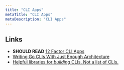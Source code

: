 ```yaml
---
title: "CLI Apps"
metaTitle: "CLI Apps"
metaDescription: "CLI Apps"
---
```


## Links

- **SHOULD READ** [12 Factor CLI Apps](https://medium.com/@jdxcode/12-factor-cli-apps-dd3c227a0e46)
- [Writing Go CLIs With Just Enough Architecture](https://blog.carlmjohnson.net/post/2020/go-cli-how-to-and-advice/)
- [Helpful libraries for *building* CLIs. Not a list of CLIs.](https://github.com/sw-yx/cli-cheatsheet)
